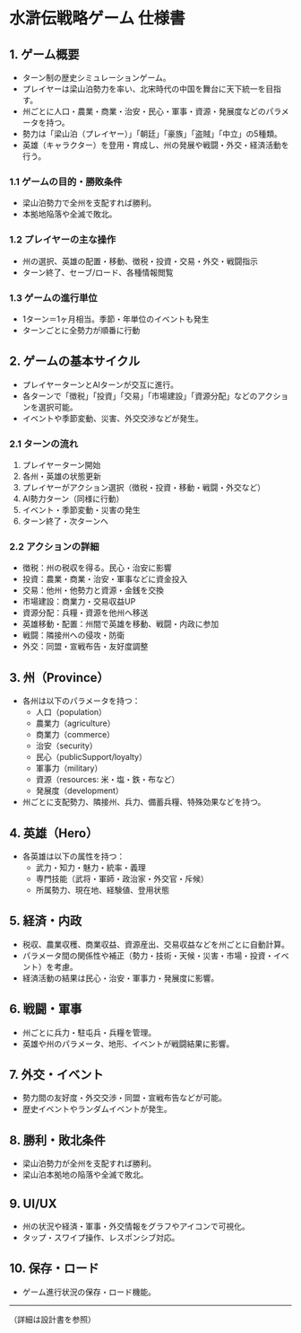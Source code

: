 # 水滸伝戦略ゲーム 仕様書

## 1. ゲーム概要

- ターン制の歴史シミュレーションゲーム。
- プレイヤーは梁山泊勢力を率い、北宋時代の中国を舞台に天下統一を目指す。
- 州ごとに人口・農業・商業・治安・民心・軍事・資源・発展度などのパラメータを持つ。
- 勢力は「梁山泊（プレイヤー）」「朝廷」「豪族」「盗賊」「中立」の5種類。
- 英雄（キャラクター）を登用・育成し、州の発展や戦闘・外交・経済活動を行う。

### 1.1 ゲームの目的・勝敗条件

  - 梁山泊勢力で全州を支配すれば勝利。
  - 本拠地陥落や全滅で敗北。

### 1.2 プレイヤーの主な操作
  - 州の選択、英雄の配置・移動、徴税・投資・交易・外交・戦闘指示
  - ターン終了、セーブ/ロード、各種情報閲覧

### 1.3 ゲームの進行単位
  - 1ターン＝1ヶ月相当。季節・年単位のイベントも発生
  - ターンごとに全勢力が順番に行動

## 2. ゲームの基本サイクル
- プレイヤーターンとAIターンが交互に進行。
- 各ターンで「徴税」「投資」「交易」「市場建設」「資源分配」などのアクションを選択可能。
- イベントや季節変動、災害、外交交渉などが発生。

### 2.1 ターンの流れ
  1. プレイヤーターン開始
  2. 各州・英雄の状態更新
  3. プレイヤーがアクション選択（徴税・投資・移動・戦闘・外交など）
  4. AI勢力ターン（同様に行動）
  5. イベント・季節変動・災害の発生
  6. ターン終了・次ターンへ

### 2.2 アクションの詳細
  - 徴税：州の税収を得る。民心・治安に影響
  - 投資：農業・商業・治安・軍事などに資金投入
  - 交易：他州・他勢力と資源・金銭を交換
  - 市場建設：商業力・交易収益UP
  - 資源分配：兵糧・資源を他州へ移送
  - 英雄移動・配置：州間で英雄を移動、戦闘・内政に参加
  - 戦闘：隣接州への侵攻・防衛
  - 外交：同盟・宣戦布告・友好度調整

## 3. 州（Province）
- 各州は以下のパラメータを持つ：
  - 人口（population）
  - 農業力（agriculture）
  - 商業力（commerce）
  - 治安（security）
  - 民心（publicSupport/loyalty）
  - 軍事力（military）
  - 資源（resources: 米・塩・鉄・布など）
  - 発展度（development）
- 州ごとに支配勢力、隣接州、兵力、備蓄兵糧、特殊効果などを持つ。

## 4. 英雄（Hero）
- 各英雄は以下の属性を持つ：
  - 武力・知力・魅力・統率・義理
  - 専門技能（武将・軍師・政治家・外交官・斥候）
  - 所属勢力、現在地、経験値、登用状態

## 5. 経済・内政
- 税収、農業収穫、商業収益、資源産出、交易収益などを州ごとに自動計算。
- パラメータ間の関係性や補正（勢力・技術・天候・災害・市場・投資・イベント）を考慮。
- 経済活動の結果は民心・治安・軍事力・発展度に影響。

## 6. 戦闘・軍事
- 州ごとに兵力・駐屯兵・兵糧を管理。
- 英雄や州のパラメータ、地形、イベントが戦闘結果に影響。

## 7. 外交・イベント
- 勢力間の友好度・外交交渉・同盟・宣戦布告などが可能。
- 歴史イベントやランダムイベントが発生。

## 8. 勝利・敗北条件
- 梁山泊勢力が全州を支配すれば勝利。
- 梁山泊本拠地の陥落や全滅で敗北。

## 9. UI/UX
- 州の状況や経済・軍事・外交情報をグラフやアイコンで可視化。
- タップ・スワイプ操作、レスポンシブ対応。

## 10. 保存・ロード
- ゲーム進行状況の保存・ロード機能。

---

（詳細は設計書を参照）
